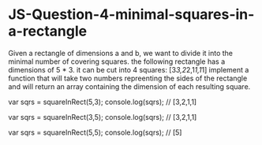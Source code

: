# JS-Question-4-minimal-squares-in-a-rectangle

Given a rectangle of dimensions a and b, we want to divide it into the minimal number of covering squares.
the following rectangle has a dimensions of 5 * 3.
it can be cut into 4 squares: [3*3,2*2,1*1,1*1]
implement a function that will take two numbers repreenting the sides of the rectangle and will return an array containing the dimension of each resulting square.

var sqrs = squareInRect(5,3);
console.log(sqrs); // [3,2,1,1]

var sqrs = squareInRect(3,5);
console.log(sqrs); // [3,2,1,1]

var sqrs = squareInRect(5,5);
console.log(sqrs); // [5]
